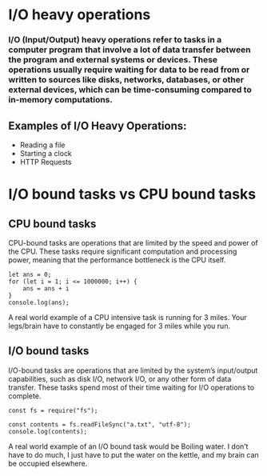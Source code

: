 # I/O heavy operations
### I/O (Input/Output) heavy operations refer to tasks in a computer program that involve a lot of data transfer between the program and external systems or devices. These operations usually require waiting for data to be read from or written to sources like disks, networks, databases, or other external devices, which can be time-consuming compared to in-memory computations.

## Examples of I/O Heavy Operations:
- Reading a file
- Starting a clock
- HTTP Requests

# I/O bound tasks vs CPU bound tasks
## CPU bound tasks
CPU-bound tasks are operations that are limited by the speed and power of the CPU. These tasks require significant computation and processing power, meaning that the performance bottleneck is the CPU itself.

```
let ans = 0;
for (let i = 1; i <= 1000000; i++) {
	ans = ans + i
}
console.log(ans);	
```
A real world example of a CPU intensive task is running for 3 miles. Your legs/brain have to constantly be engaged for 3 miles while you run.

## I/O bound tasks
I/O-bound tasks are operations that are limited by the system’s input/output capabilities, such as disk I/O, network I/O, or any other form of data transfer. These tasks spend most of their time waiting for I/O operations to complete.

```
const fs = require("fs");

const contents = fs.readFileSync("a.txt", "utf-8");
console.log(contents);
```
A real world example of an I/O bound task would be Boiling water. I don’t have to do much, I just have to put the water on the kettle, and my brain can be occupied elsewhere.
